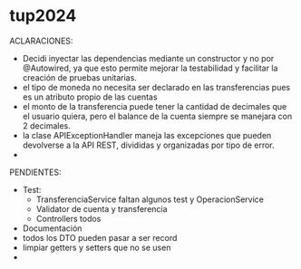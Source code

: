 # tup2024
ACLARACIONES:
- Decidi inyectar las dependencias mediante un constructor y no por @Autowired, ya que esto permite mejorar la testabilidad y facilitar la creación de pruebas unitarias.
- el tipo de moneda no necesita ser declarado en las transferencias pues es un atributo propio de las cuentas
- el monto de la transferencia puede tener la cantidad de decimales que el usuario quiera, pero el balance de la cuenta siempre se manejara con 2 decimales.
- la clase APIExceptionHandler maneja las excepciones que pueden devolverse a la API REST, divididas y organizadas por tipo de error.
- 

PENDIENTES:
- Test:
  - TransferenciaService faltan algunos test y OperacionService
  - Validator de cuenta y transferencia
  - Controllers todos
- Documentación
- todos los DTO pueden pasar a ser record
- limpiar getters y setters que no se usen
- 